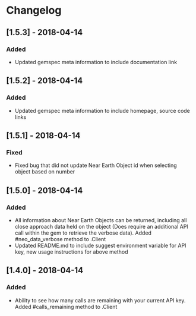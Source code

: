 # Changelog

## [1.5.3] - 2018-04-14

### Added

- Updated gemspec meta information to include documentation link

## [1.5.2] - 2018-04-14

### Added

- Updated gemspec meta information to include homepage, source code links

## [1.5.1] - 2018-04-14

### Fixed

- Fixed bug that did not update Near Earth Object id when selecting object based on number

## [1.5.0] - 2018-04-14

### Added

- All information about Near Earth Objects can be returned, including all close approach data held on the object (Does require an additional API call within the gem to retrieve the verbose data). Added #neo_data_verbose method to .Client
- Updated README.md to include suggest environment variable for API key, new usage instructions for above method

## [1.4.0] - 2018-04-14

### Added

- Ability to see how many calls are remaining with your current API key. Added #calls_remaining method to .Client
